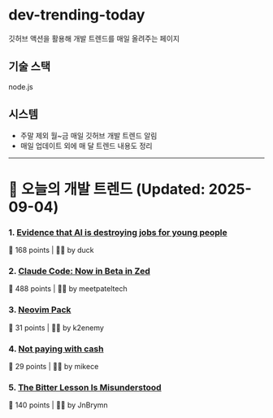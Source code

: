 # dev-trending-today
깃허브 액션을 활용해 개발 트렌드를 매일 올려주는 페이지

## 기술 스택
node.js
## 시스템
- 주말 제외 월~금 매일 깃허브 개발 트렌드 알림
- 매일 업데이트 외에 매 달 트렌드 내용도 정리
---

# 📰 오늘의 개발 트렌드 (Updated: 2025-09-04)

### 1. [Evidence that AI is destroying jobs for young people](https://www.derekthompson.org/p/the-evidence-that-ai-is-destroying)
💬 168 points | 🧑‍💻 by duck

### 2. [Claude Code: Now in Beta in Zed](https://zed.dev/blog/claude-code-via-acp)
💬 488 points | 🧑‍💻 by meetpateltech

### 3. [Neovim Pack](https://neovim.io/doc/user/pack.html#vim.pack)
💬 31 points | 🧑‍💻 by k2enemy

### 4. [Not paying with cash](https://rubenerd.com/not-paying-with-cash/)
💬 29 points | 🧑‍💻 by mikece

### 5. [The Bitter Lesson Is Misunderstood](https://obviouslywrong.substack.com/p/the-bitter-lesson-is-misunderstood)
💬 140 points | 🧑‍💻 by JnBrymn

